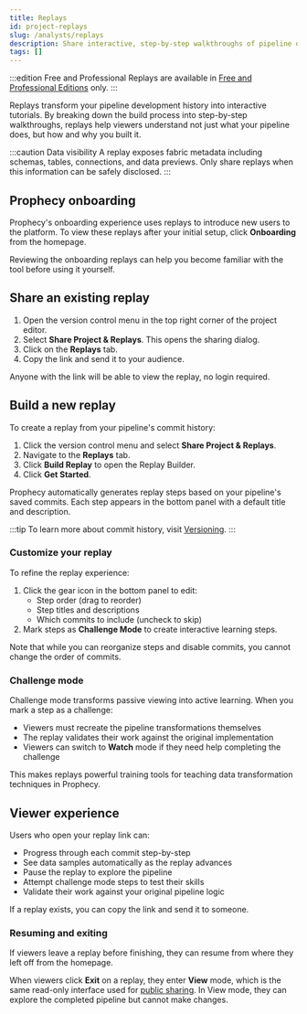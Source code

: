 ```yaml
---
title: Replays
id: project-replays
slug: /analysts/replays
description: Share interactive, step-by-step walkthroughs of pipeline development
tags: []
---
```


:::edition Free and Professional
Replays are available in [Free and Professional Editions](/getting-started/editions/) only.
:::

Replays transform your pipeline development history into interactive tutorials. By breaking down the build process into step-by-step walkthroughs, replays help viewers understand not just what your pipeline does, but how and why you built it.

:::caution Data visibility
A replay exposes fabric metadata including schemas, tables, connections, and data previews. Only share replays when this information can be safely disclosed.
:::

## Prophecy onboarding

Prophecy's onboarding experience uses replays to introduce new users to the platform. To view these replays after your initial setup, click **Onboarding** from the homepage.

Reviewing the onboarding replays can help you become familiar with the tool before using it yourself.

## Share an existing replay

1. Open the version control menu in the top right corner of the project editor.
1. Select **Share Project & Replays**. This opens the sharing dialog.
1. Click on the **Replays** tab.
1. Copy the link and send it to your audience.

Anyone with the link will be able to view the replay, no login required.

## Build a new replay

To create a replay from your pipeline's commit history:

1. Click the version control menu and select **Share Project & Replays**.
1. Navigate to the **Replays** tab.
1. Click **Build Replay** to open the Replay Builder.
1. Click **Get Started**.

Prophecy automatically generates replay steps based on your pipeline's saved commits. Each step appears in the bottom panel with a default title and description.

:::tip
To learn more about commit history, visit [Versioning](/analysts/versioning).
:::

### Customize your replay

To refine the replay experience:

1. Click the gear icon in the bottom panel to edit:
   - Step order (drag to reorder)
   - Step titles and descriptions
   - Which commits to include (uncheck to skip)
1. Mark steps as **Challenge Mode** to create interactive learning steps.

Note that while you can reorganize steps and disable commits, you cannot change the order of commits.

### Challenge mode

Challenge mode transforms passive viewing into active learning. When you mark a step as a challenge:

- Viewers must recreate the pipeline transformations themselves
- The replay validates their work against the original implementation
- Viewers can switch to **Watch** mode if they need help completing the challenge

This makes replays powerful training tools for teaching data transformation techniques in Prophecy.

## Viewer experience

Users who open your replay link can:

- Progress through each commit step-by-step
- See data samples automatically as the replay advances
- Pause the replay to explore the pipeline
- Attempt challenge mode steps to test their skills
- Validate their work against your original pipeline logic

If a replay exists, you can copy the link and send it to someone.

### Resuming and exiting

If viewers leave a replay before finishing, they can resume from where they left off from the homepage.

When viewers click **Exit** on a replay, they enter **View** mode, which is the same read-only interface used for [public sharing](/analysts/project-sharing). In View mode, they can explore the completed pipeline but cannot make changes.

